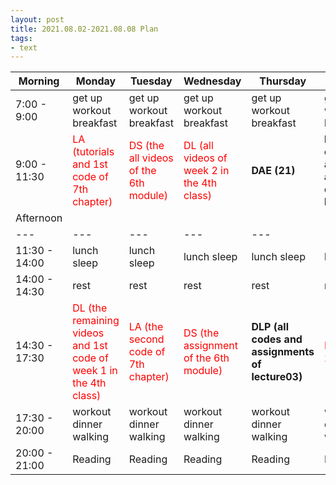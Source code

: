 ```yaml
---
layout: post
title: 2021.08.02-2021.08.08 Plan
tags:
- text
---   
```


| Morning | Monday | Tuesday | Wednesday | Thursday | Friday | Saturday | Sunday |
|---|---|---|---|---|---|---|---|
| 7:00 - 9:00  | get up workout breakfast | get up workout breakfast | get up workout breakfast | get up workout breakfast | get up workout breakfast | get up workout breakfast | get up workout breakfast |
| 9:00 - 11:30 | <font color=red >LA (tutorials and 1st code of 7th chapter)| <font color=red > DS (the all videos of the 6th module) | <font color=red > DL (all videos of week 2 in the 4th class) | **DAE (21)** | **DLP (the all codes and all assignments of lab04 and lab05)** | do something I like | do something I like |
| Afternoon  |   |   |   |   |   |   |   |
|---|---|---|---|---|---|---|---|
| 11:30 - 14:00  | lunch sleep | lunch sleep | lunch sleep | lunch sleep | lunch sleep | lunch sleep | lunch sleep |
| 14:00 - 14:30  | rest | rest | rest | rest | rest | rest | rest |
| 14:30 - 17:30  | <font color=red >DL (the remaining videos and 1st code of week 1 in the 4th class) | <font color=red > LA (the second code of 7th chapter) | <font color=red > DS (the assignment of the 6th module) | **DLP (all codes and assignments of lecture03)** | <font color=red > DAE (1.7 - 2.2) | do something I like | do something I like |
| 17:30 - 20:00  | workout dinner walking | workout dinner walking | workout dinner walking | workout dinner walking | workout dinner walking | workout dinner walking | workout dinner walking |
| 20:00 - 21:00  | Reading | Reading | Reading | Reading | Reading | Reading | Reading |
